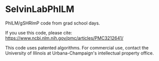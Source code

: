 # SelvinLabPhILM
PhILM/gSHRImP code from grad school days.

If you use this code, please cite: https://www.ncbi.nlm.nih.gov/pmc/articles/PMC3212641/

This code uses patented algorithms.  For commercial use, contact the University of Illinois at Urbana-Champaign's intellectual property office.


